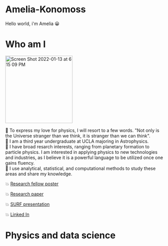 # Amelia-Konomoss
Hello world, i'm Amelia
:grinning:
# Who am I

<img width="211" alt="Screen Shot 2022-01-13 at 6 15 09 PM" src="https://user-images.githubusercontent.com/66533374/149439941-509c92f2-68cd-4044-9673-98a78a8cb66d.png">


:dizzy: To express my love for physics, I will resort to a few words. "Not only is the Universe stranger than we think, it is stranger than we can think". <br />
:dizzy: I am a third year undergraduate at UCLA majoring in Astrophysics. <br />
:dizzy:  I have broad resarch interests, ranging from planetary formation to particle physics. I am interested in applying physics to new technologies and industries, as I believe it is a powerful language to be utilized once one gains fluency. <br />
:dizzy:  I use analytical, statistical, and computational methods to study these areas and share my knowledge.  <br />

:boom: [Research fellow poster](https://github.com/akonomos/Amelia-Konomoss/files/7856561/RESEARCH_POSTER.pdf) <br />

:boom: [Research paper](https://github.com/akonomos/Amelia-Konomoss/files/7856583/final_report_SURF.pdf)

:boom: [SURF presentation](https://www.youtube.com/watch?v=WAnW8u--diQ)

:boom: [Linked In](https://www.linkedin.com/in/amelia-konomos/)

# Physics and data science
